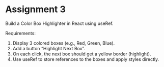 # Assignment 3

Build a Color Box Highlighter in React using useRef.
 
Requirements:

1. Display 3 colored boxes (e.g., Red, Green, Blue).
2. Add a button “Highlight Next Box”.
3. On each click, the next box should get a yellow border (highlight).
4. Use useRef to store references to the boxes and apply styles directly.